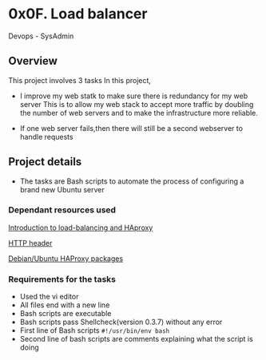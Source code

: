 #                         0x0F. Load balancer
Devops -   SysAdmin
## Overview
This project involves 3 tasks
In this project,
- I improve my web statk to make sure there is redundancy for my web server
This is to allow my web stack to accept more traffic by doubling the number of web servers and to make the infrastructure more reliable.

- If one web server fails,then there will still be a second webserver to handle requests

## Project details
- The tasks are Bash scripts to automate the process of configuring a brand new Ubuntu server 


### Dependant resources used

[Introduction to load-balancing and HAproxy](https://intranet.alxswe.com/rltoken/B7f3oz8i3Xvvom_YQZzLnQ)

[HTTP header](https://intranet.alxswe.com/rltoken/sZ9v3Vq2tgLwN_PWVQketw)

[Debian/Ubuntu HAProxy packages](https://intranet.alxswe.com/rltoken/2VRAgtKKR9g6Xfb0xzGiSg)

### Requirements for the tasks
- Used the vi editor
- All files end with a new line
- Bash scripts are executable
- Bash scripts pass Shellcheck(version 0.3.7) without any error
- First line of Bash scripts `#!/usr/bin/env bash`
- Second line of bash scripts are comments explaining what the script is doing
